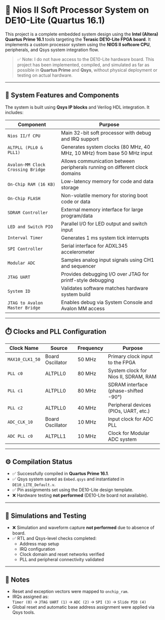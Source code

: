 # 🚀 Nios II Soft Processor System on DE10-Lite (Quartus 16.1)

This project is a complete embedded system design using the **Intel (Altera) Quartus Prime 16.1** tools targeting the **Terasic DE10-Lite FPGA board**. It implements a custom processor system using the **NIOS II softcore CPU**, peripherals, and Qsys system integration flow.

> ✅ Note: I do not have access to the DE10-Lite hardware board. This project has been implemented, compiled, and simulated as far as possible in **Quartus Prime** and **Qsys**, without physical deployment or testing on actual hardware.

---

## 🔧 System Features and Components

The system is built using **Qsys IP blocks** and Verilog HDL integration. It includes:

| Component                         | Purpose                                                                 |
|----------------------------------|-------------------------------------------------------------------------|
| `Nios II/f CPU`                  | Main 32-bit soft processor with debug and IRQ support                   |
| `ALTPLL (PLL0 & PLL1)`           | Generates system clocks (80 MHz, 40 MHz, 10 MHz) from base 50 MHz input |
| `Avalon-MM Clock Crossing Bridge`| Allows communication between peripherals running on different clock domains |
| `On-Chip RAM (16 KB)`            | Low-latency memory for code and data storage                            |
| `On-Chip FLASH`                  | Non-volatile memory for storing boot code or data                       |
| `SDRAM Controller`               | External memory interface for large program/data                        |
| `LED and Switch PIO`             | Parallel I/O for LED output and switch input                            |
| `Interval Timer`                 | Generates 1 ms system tick interrupts                                   |
| `SPI Controller`                 | Serial interface for ADXL345 accelerometer                              |
| `Modular ADC`                    | Samples analog input signals using CH1 and sequencer                    |
| `JTAG UART`                      | Provides debugging I/O over JTAG for printf-style debugging             |
| `System ID`                      | Validates software matches hardware system build                        |
| `JTAG to Avalon Master Bridge`   | Enables debug via System Console and Avalon MM access                   |

---

## ⏱️ Clocks and PLL Configuration

| Clock Name     | Source           | Frequency | Purpose                                |
|----------------|------------------|-----------|----------------------------------------|
| `MAX10_CLK1_50`| Board Oscillator | 50 MHz    | Primary clock input to the FPGA        |
| `PLL c0`       | ALTPLL0          | 80 MHz    | System clock for Nios II, SDRAM, RAM   |
| `PLL c1`       | ALTPLL0          | 80 MHz    | SDRAM interface (phase-shifted -90°)   |
| `PLL c2`       | ALTPLL0          | 40 MHz    | Peripheral devices (PIOs, UART, etc.)  |
| `ADC_CLK_10`   | Board Oscillator | 10 MHz    | Input clock for ADC PLL                |
| `ADC PLL c0`   | ALTPLL1          | 10 MHz    | Clock for Modular ADC system           |

---

## ⚙️ Compilation Status

- ✅ Successfully compiled in **Quartus Prime 16.1**.
- ✅ Qsys system saved as `Embed.qsys` and instantiated in `DE10_LITE_Default.v`.
- ✅ Pin assignments set using the DE10-Lite design template.
- ❌ Hardware testing **not performed** (DE10-Lite board not available).

---

## 🧪 Simulations and Testing

- ❌ Simulation and waveform capture **not performed** due to absence of board.
- ✅ RTL and Qsys-level checks completed:
  - Address map setup
  - IRQ configuration
  - Clock domain and reset networks verified
  - PLL and peripheral connectivity validated

---

## 📌 Notes

- Reset and exception vectors were mapped to `onchip_ram`.
- IRQs assigned as:  
  `Timer (0)` → `JTAG UART (1)` → `ADC (2)` → `SPI (3)` → `Slide PIO (4)`
- Global reset and automatic base address assignment were applied via Qsys tools.

